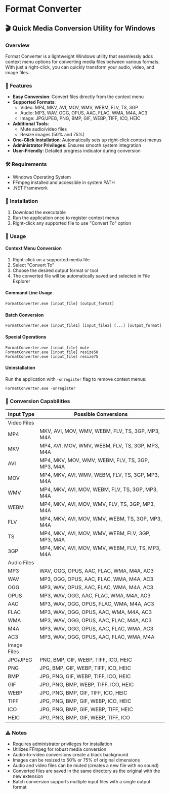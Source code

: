# Format Converter
## 🎬 Quick Media Conversion Utility for Windows
### Overview
Format Converter is a lightweight Windows utility that seamlessly adds context menu options for converting media files between various formats. With just a right-click, you can quickly transform your audio, video, and image files.

### 🌟 Features
- **Easy Conversion**: Convert files directly from the context menu
- **Supported Formats**:
  - Video: MP4, MKV, AVI, MOV, WMV, WEBM, FLV, TS, 3GP
  - Audio: MP3, WAV, OGG, OPUS, AAC, FLAC, WMA, M4A, AC3
  - Image: JPG/JPEG, PNG, BMP, GIF, WEBP, TIFF, ICO, HEIC
- **Additional Tools**:
  - Mute audio/video files
  - Resize images (50% and 75%)
- **One-Click Installation**: Automatically sets up right-click context menus
- **Administrator Privileges**: Ensures smooth system integration
- **User-Friendly**: Detailed progress indicator during conversion

### 🛠️ Requirements
- Windows Operating System
- FFmpeg installed and accessible in system PATH
- .NET Framework

### 💾 Installation
1. Download the executable
2. Run the application once to register context menus
3. Right-click any supported file to use "Convert To" option

### 🚀 Usage
#### Context Menu Conversion
1. Right-click on a supported media file
2. Select "Convert To"
3. Choose the desired output format or tool
4. The converted file will be automatically saved and selected in File Explorer

#### Command Line Usage
```
FormatConverter.exe [input_file] [output_format]
```

#### Batch Conversion
```
FormatConverter.exe [input_file1] [input_file2] [...] [output_format]
```

#### Special Operations
```
FormatConverter.exe [input_file] mute
FormatConverter.exe [input_file] resize50
FormatConverter.exe [input_file] resize75
```

#### Uninstallation
Run the application with `-unregister` flag to remove context menus:
```
FormatConverter.exe -unregister
```

### 🔄 Conversion Capabilities

| Input Type | Possible Conversions |
|------------|----------------------|
| Video Files |  |
| MP4        | MKV, AVI, MOV, WMV, WEBM, FLV, TS, 3GP, MP3, M4A |
| MKV        | MP4, AVI, MOV, WMV, WEBM, FLV, TS, 3GP, MP3, M4A |
| AVI        | MP4, MKV, MOV, WMV, WEBM, FLV, TS, 3GP, MP3, M4A |
| MOV        | MP4, MKV, AVI, WMV, WEBM, FLV, TS, 3GP, MP3, M4A |
| WMV        | MP4, MKV, AVI, MOV, WEBM, FLV, TS, 3GP, MP3, M4A |
| WEBM       | MP4, MKV, AVI, MOV, WMV, FLV, TS, 3GP, MP3, M4A |
| FLV        | MP4, MKV, AVI, MOV, WMV, WEBM, TS, 3GP, MP3, M4A |
| TS         | MP4, MKV, AVI, MOV, WMV, WEBM, FLV, 3GP, MP3, M4A |
| 3GP        | MP4, MKV, AVI, MOV, WMV, WEBM, FLV, TS, MP3, M4A |
| Audio Files |  |
| MP3        | WAV, OGG, OPUS, AAC, FLAC, WMA, M4A, AC3 |
| WAV        | MP3, OGG, OPUS, AAC, FLAC, WMA, M4A, AC3 |
| OGG        | MP3, WAV, OPUS, AAC, FLAC, WMA, M4A, AC3 |
| OPUS       | MP3, WAV, OGG, AAC, FLAC, WMA, M4A, AC3 |
| AAC        | MP3, WAV, OGG, OPUS, FLAC, WMA, M4A, AC3 |
| FLAC       | MP3, WAV, OGG, OPUS, AAC, WMA, M4A, AC3 |
| WMA        | MP3, WAV, OGG, OPUS, AAC, FLAC, M4A, AC3 |
| M4A        | MP3, WAV, OGG, OPUS, AAC, FLAC, WMA, AC3 |
| AC3        | MP3, WAV, OGG, OPUS, AAC, FLAC, WMA, M4A |
| Image Files |  |
| JPG/JPEG   | PNG, BMP, GIF, WEBP, TIFF, ICO, HEIC |
| PNG        | JPG, BMP, GIF, WEBP, TIFF, ICO, HEIC |
| BMP        | JPG, PNG, GIF, WEBP, TIFF, ICO, HEIC |
| GIF        | JPG, PNG, BMP, WEBP, TIFF, ICO, HEIC |
| WEBP       | JPG, PNG, BMP, GIF, TIFF, ICO, HEIC |
| TIFF       | JPG, PNG, BMP, GIF, WEBP, ICO, HEIC |
| ICO        | JPG, PNG, BMP, GIF, WEBP, TIFF, HEIC |
| HEIC       | JPG, PNG, BMP, GIF, WEBP, TIFF, ICO |

### ⚠️ Notes
- Requires administrator privileges for installation
- Utilizes FFmpeg for robust media conversion
- Audio-to-video conversions create a black background
- Images can be resized to 50% or 75% of original dimensions
- Audio and video files can be muted (creates a new file with no sound)
- Converted files are saved in the same directory as the original with the new extension
- Batch conversion supports multiple input files with a single output format
